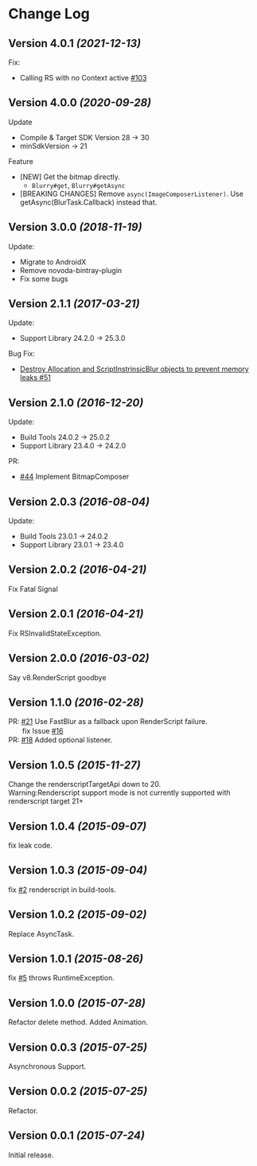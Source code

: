 Change Log
==========

Version 4.0.1 *(2021-12-13)*
----------------------------

Fix:
- Calling RS with no Context active [#103](https://github.com/wasabeef/Blurry/issues/103)

Version 4.0.0 *(2020-09-28)*
----------------------------

Update
- Compile & Target SDK Version 28 -> 30
- minSdkVersion -> 21

Feature
- [NEW] Get the bitmap directly.
  - `Blurry#get`, `Blurry#getAsync`
- [BREAKING CHANGES] Remove `async(ImageComposerListener)`.  Use getAsync(BlurTask.Callback) instead that.

Version 3.0.0 *(2018-11-19)*
----------------------------

Update:
- Migrate to AndroidX
- Remove novoda-bintray-plugin
- Fix some bugs

Version 2.1.1 *(2017-03-21)*
----------------------------

Update:
- Support Library 24.2.0 -> 25.3.0

Bug Fix:
- [Destroy Allocation and ScriptInstrinsicBlur objects to prevent memory leaks #51](https://github.com/wasabeef/Blurry/pull/51)
 

Version 2.1.0 *(2016-12-20)*
----------------------------

Update:
- Build Tools 24.0.2 -> 25.0.2
- Support Library 23.4.0 -> 24.2.0

PR:
- [#44](https://github.com/wasabeef/Blurry/pull/44) Implement BitmapComposer


Version 2.0.3 *(2016-08-04)*
----------------------------

Update:
- Build Tools 23.0.1 -> 24.0.2
- Support Library 23.0.1 -> 23.4.0

Version 2.0.2 *(2016-04-21)*
----------------------------

Fix Fatal Signal

Version 2.0.1 *(2016-04-21)*
----------------------------

Fix RSInvalidStateException.

Version 2.0.0 *(2016-03-02)*
----------------------------

Say v8.RenderScript goodbye

Version 1.1.0 *(2016-02-28)*
----------------------------

PR: [#21](https://github.com/wasabeef/Blurry/pull/21) Use FastBlur as a fallback upon RenderScript failure.  
　　fix Issue [#16](https://github.com/wasabeef/Blurry/issues/16)  
PR: [#18](https://github.com/wasabeef/Blurry/pull/18) Added optional listener.

Version 1.0.5 *(2015-11-27)*
----------------------------

Change the renderscriptTargetApi down to 20.  
 Warning:Renderscript support mode is not currently supported with renderscript target 21+  

Version 1.0.4 *(2015-09-07)*
----------------------------

fix leak code.

Version 1.0.3 *(2015-09-04)*
----------------------------

fix [#2](https://github.com/wasabeef/Blurry/issues/5) renderscript in build-tools.

Version 1.0.2 *(2015-09-02)*
----------------------------

Replace AsyncTask.

Version 1.0.1 *(2015-08-26)*
----------------------------

fix [#5](https://github.com/wasabeef/Blurry/issues/5) throws RuntimeException.


Version 1.0.0 *(2015-07-28)*
----------------------------

Refactor delete method.
Added Animation.

Version 0.0.3 *(2015-07-25)*
----------------------------

Asynchronous Support.

Version 0.0.2 *(2015-07-25)*
----------------------------

Refactor.

Version 0.0.1 *(2015-07-24)*
----------------------------

Initial release.
